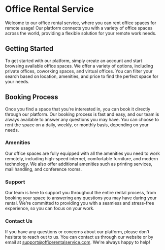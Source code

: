 # Office Rental Service
Welcome to our office rental service, where you can rent office spaces for remote usage! Our platform connects you with a variety of office spaces across the world, providing a flexible solution for your remote work needs.

## Getting Started
To get started with our platform, simply create an account and start browsing available office spaces. We offer a variety of options, including private offices, coworking spaces, and virtual offices. You can filter your search based on location, amenities, and price to find the perfect space for your needs.

## Booking Process
Once you find a space that you're interested in, you can book it directly through our platform. Our booking process is fast and easy, and our team is always available to answer any questions you may have. You can choose to rent the space on a daily, weekly, or monthly basis, depending on your needs.

### Amenities
Our office spaces are fully equipped with all the amenities you need to work remotely, including high-speed internet, comfortable furniture, and modern technology. We also offer additional amenities such as printing services, mail handling, and conference rooms.

### Support
Our team is here to support you throughout the entire rental process, from booking your space to answering any questions you may have during your rental. We're committed to providing you with a seamless and stress-free experience, so you can focus on your work.

### Contact Us
If you have any questions or concerns about our platform, please don't hesitate to reach out to us. You can contact us through our website or by email at support@officerentalservice.com. We're always happy to help!
